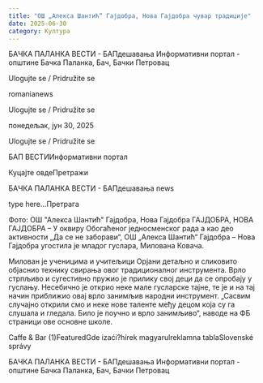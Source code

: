```yaml
---
title: "ОШ „Алекса Шантић“ Гајдобра, Нова Гајдобра чувар традиције"
date: 2025-06-30
category: Култура
---
```


БАЧКА ПАЛАНКА ВЕСТИ - БАПдешавања Информативни портал - општине Бачка Паланка, Бач, Бачки Петровац

Ulogujte se / Pridružite se

romanianews

Ulogujte se / Pridružite se

понедељак, јун 30, 2025

Ulogujte se / Pridružite se

БАП ВЕСТИИнформативни портал

Куцајте овдеПретражи

БАЧКА ПАЛАНКА ВЕСТИ - БАПдешавања news

type here...Претрага

Фото: ОШ "Алекса Шантић" Гајдобра, Нова Гајдобра
            ГАЈДОБРА, НОВА ГАЈДОБРА – У оквиру Обогаћеног једносменског рада а као део активности „Да се не заборави“, ОШ „Алекса Шантић“ Гајдобра – Нова Гајдобра угостила је младог гуслара, Милована Ковача.

Милован је ученицима и учитељици Орјани детаљно и сликовито објаснио технику свирања овог традиционалног инструмента. Врло стрпљиво и сугестивно пружио је прилику свој деци да се опробају у гуслању. Несебично је открио неке мале гусларске тајне, те је и на тај начин приближио овај врло занимљив народни инструмент.
„Сасвим случајно открили смо и неке нове таленте међу децом која су га слушала и гледала. Било је поучно и врло занимљиво“, наводе на ФБ страници ове основне школе.

Caffe & Bar (1)FeaturedGde izaći?hírek magyarulreklamna tablaSlovenské správy

БАЧКА ПАЛАНКА ВЕСТИ - БАПдешавања Информативни портал - општине Бачка Паланка, Бач, Бачки Петровац
